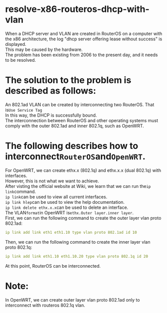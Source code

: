 # resolve-x86-routeros-dhcp-with-vlan
When a DHCP server and VLAN are created in RouterOS on a computer with the x86 architecture, the log "dhcp server offering lease without success" is displayed.  
This may be caused by the hardware.  
The problem has been existing from 2006 to the present day, and it needs to be resolved.  
# The solution to the problem is described as follows:
An 802.1ad VLAN can be created by interconnecting two RouterOS. That is```Use Service Tag```  
In this way, the DHCP is successfully bound.  
The interconnection between RouterOS and other operating systems must comply with the outer 802.1ad and inner 802.1q, such as OpenWRT.
# The following describes how to interconnect```RouterOS```and```OpenWRT```.
For OpenWRT, we can create ethx.x (802.1q) and ethx.x.x (dual 802.1q) with interfaces.  
However, this is not what we want to achieve.  
After visting the official website at Wiki, we learn that we can run the```ip link```command.  
```ip link```can be used to view all current interfaces.  
```ip link hlep```can be used to view the help documentation.  
```ip link delete ethx.x.x```can be used to delete an interface.  
The VLAN```format```in OpenWRT is```ethx.Outer layer.inner layer```.  
First, we can run the following command to create the outer layer vlan proto 802.1ad:  
```yaml
ip link add link eth1 eth1.10 type vlan proto 802.1ad id 10
```
Then, we can run the following command to create the inner layer vlan proto 802.1q:  
```yaml
ip link add link eth1.10 eth1.10.20 type vlan proto 802.1q id 20
```
At this point, RouterOS can be interconnected.
# Note:
In OpenWRT, we can create outer layer vlan proto 802.1ad only to interconnect with routeros 802.1q vlan.
